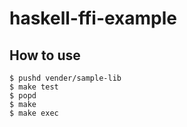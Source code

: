 # haskell-ffi-example

## How to use

```
$ pushd vender/sample-lib
$ make test
$ popd
$ make
$ make exec
```

